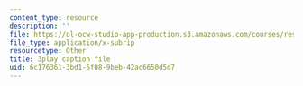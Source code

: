 ```yaml
---
content_type: resource
description: ''
file: https://ol-ocw-studio-app-production.s3.amazonaws.com/courses/res-tll-004-stem-concept-videos-fall-2013/6c1763613bd15f089beb42ac6650d5d7_eRZDD6Ypdc0.vtt
file_type: application/x-subrip
resourcetype: Other
title: 3play caption file
uid: 6c176361-3bd1-5f08-9beb-42ac6650d5d7
---
```

